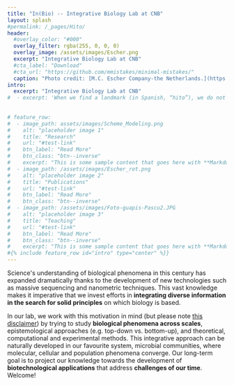 ```yaml
---
title: "In(Bio) -- Integrative Biology Lab at CNB"
layout: splash
#permalink: /_pages/Hito/
header:
  #overlay_color: "#000"
  overlay_filter: rgba(255, 0, 0, 0)
  overlay_image: /assets/images/Escher.png
  excerpt: "Integrative Biology Lab at CNB"
  #cta_label: "Download"
  #cta_url: "https://github.com/mmistakes/minimal-mistakes/"
  caption: "Photo credit: [M.C. Escher Company-the Netherlands.](https://mcescher.com/)"
intro:
  excerpt: "Integrative Biology Lab at CNB" 
#  - excerpt: 'When we find a landmark (in Spanish, “hito”), we do not only see a bunch of stones. We know that it is extremely unlikely to find them in such position, and a meaning immediately emerges. This is a nice metaphor explaining my motivation for Biology, because it contains the most intriguing questions surrounding the origin and evolution of life: Why  does life seem to run away from high entropy states? Why does it spontaneously create and store information? How can we model the emergent patterns arising from biological processes? On this website, you can find information about my research and some more… Welcome!'
 
 
# feature_row:
#  - image_path: assets/images/Scheme_Modeling.png
#    alt: "placeholder image 1"
#    title: "Research"
#    url: "#test-link"
#    btn_label: "Read More"
#    btn_class: "btn--inverse"
#    excerpt: "This is some sample content that goes here with **Markdown** formatting."
#  - image_path: /assets/images/Escher_rot.png
#    alt: "placeholder image 2"
#    title: "Publications"
#    url: "#test-link"
#    btn_label: "Read More"
#    btn_class: "btn--inverse"
#  - image_path: /assets/images/Foto-guapis-Pascu2.JPG
#    alt: "placeholder image 3"
#    title: "Teaching"    
#    url: "#test-link"
#    btn_label: "Read More"
#    btn_class: "btn--inverse"  
#    excerpt: "This is some sample content that goes here with **Markdown** formatting."
#{% include feature_row id="intro" type="center" %}}
---
```

Science's understanding of biological phenomena in this century has expanded dramatically thanks to the development of new technologies such as massive sequencing and nanometric techniques. This vast knowledge makes it imperative that we invest efforts in **integrating diverse information in the search for solid principles** on which biology is based. 

In our lab, we work with this motivation in mind (but please note [this disclaimer]()) by trying to study **biological phenomena across scales**, epistemological approaches (e.g. top-down vs. bottom-up), and theoretical, computational and experimental methods. This integrative approach can be naturally developed in our favourite system, microbial communities, where molecular, cellular and population phenomena converge. Our long-term goal is to project our knowledge towards the development of **biotechnological applications** that address **challenges of our time**. Welcome!








